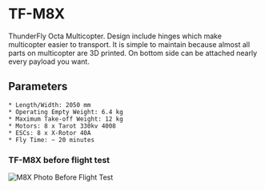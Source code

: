 # TF-M8X
ThunderFly Octa Multicopter. Design include hinges which make multicopter easier to transport. It is simple to maintain because almost all parts on multicopter are 3D printed. On bottom side can be attached nearly every payload you want.

## Parameters
    * Length/Width: 2050 mm
    * Operating Empty Weight: 6.4 kg
    * Maximum Take-off Weight: 12 kg
    * Motors: 8 x Tarot 330kv 4008
    * ESCs: 8 x X-Rotor 40A
    * Fly Time: ~ 20 minutes

### TF-M8X before flight test
![M8X Photo Before Flight Test](/Media/IMG_1568_cc.jpg)
